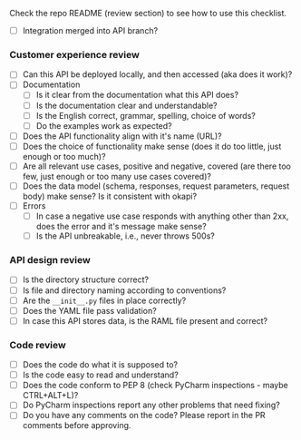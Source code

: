 Check the repo README (review section) to see how to use this checklist.

- [ ] Integration merged into API branch?

### Customer experience review
- [ ] Can this API be deployed locally, and then accessed (aka does it work)?
- [ ] Documentation
  - [ ] Is it clear from the documentation what this API does?
  - [ ] Is the documentation clear and understandable?
  - [ ] Is the English correct, grammar, spelling, choice of words?
  - [ ] Do the examples work as expected?
- [ ] Does the API functionality align with it's name (URL)?
- [ ] Does the choice of functionality make sense (does it do too little, just enough or too much)?
- [ ] Are all relevant use cases, positive and negative, covered (are there too few, just enough or too many use cases covered)?
- [ ] Does the data model (schema, responses, request parameters, request body) make sense? Is it consistent with okapi?
- [ ] Errors
  - [ ] In case a negative use case responds with anything other than 2xx, does the error and it's message make sense?
  - [ ] Is the API unbreakable, i.e., never throws 500s?

### API design review
- [ ] Is the directory structure correct?
- [ ] Is file and directory naming according to conventions?
- [ ] Are the `__init__.py` files in place correctly?
- [ ] Does the YAML file pass validation?
- [ ] In case this API stores data, is the RAML file present and correct?

### Code review
- [ ] Does the code do what it is supposed to?
- [ ] Is the code easy to read and understand?
- [ ] Does the code conform to PEP 8 (check PyCharm inspections - maybe CTRL+ALT+L)?
- [ ] Do PyCharm inspections report any other problems that need fixing?
- [ ] Do you have any comments on the code? Please report in the PR comments before approving.